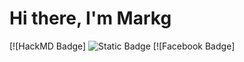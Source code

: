 # Hi there, I'm Markg
[![HackMD Badge] ![Static Badge](https://img.shields.io/badge/https%3A%2F%2Fhackmd.io%2F%40MarkG)
[![Facebook Badge]
